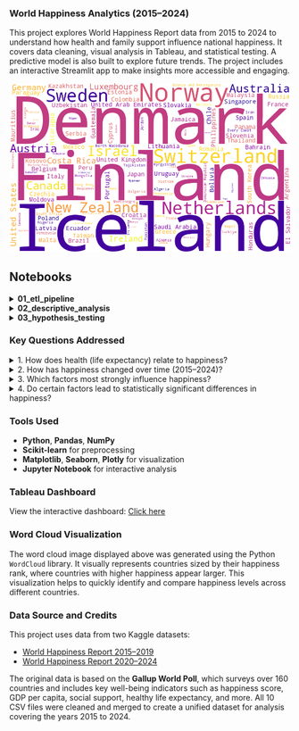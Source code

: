 ### World Happiness Analytics (2015–2024)

This project explores World Happiness Report data from 2015 to 2024 to understand how health and family support influence national happiness. It covers data cleaning, visual analysis in Tableau, and statistical testing. A predictive model is also built to explore future trends. The project includes an interactive Streamlit app to make insights more accessible and engaging.

![Happiness Word Cloud](data/images/happiness_wordcloud.png)

## Notebooks

<details>
  <summary><strong>01_etl_pipeline</strong></summary>

This notebook handles the extraction, transformation, and loading (ETL) of happiness report data from 2015 to 2024. It combines and cleans data across 10 years, ensuring consistency and completeness. A final dataset of 131 countries with complete records is created by dropping countries with missing data. Additional feature engineering is performed to prepare the data for further analysis.

</details>

<details>
  <summary><strong>02_descriptive_analysis</strong></summary>

This notebook provides an overview of global happiness trends using descriptive analysis techniques. It includes key visualizations such as scatter plots, area charts, heatmaps, and bar charts. These explore relationships between health, happiness, and other contributing factors. The analysis also highlights differences in happiness patterns across continents and over time.

</details>

<details>
  <summary><strong>03_hypothesis_testing</strong></summary>

This notebook tests specific hypotheses to determine which factors significantly affect happiness. Statistical tests include the Kruskal-Wallis and Mann-Whitney U tests. Variables like family support, life expectancy, generosity, and continent are analyzed. The results provide evidence-based insights into which factors show significant differences in happiness levels.

</details>

### Key Questions Addressed

<details>
<summary>1. How does health (life expectancy) relate to happiness?</summary>

There is a strong positive correlation between healthy life expectancy and happiness scores across countries from 2015 to 2024. Countries with higher life expectancy generally report higher happiness levels. European nations tend to show both high life expectancy and happiness, while many African countries fall into the lower ranges. This suggests that improving health outcomes could be an effective way to increase national well-being.

</details>

<details>
<summary>2. How has happiness changed over time (2015–2024)?</summary>

Nordic countries like Finland, Denmark, Norway, and Sweden consistently rank among the happiest globally with stable scores. Their resilience reflects strong social systems and quality of life, even during crises such as the COVID-19 pandemic. Conversely, countries like Afghanistan and many Sub-Saharan African nations remain at the lowest happiness levels. India’s happiness scores fluctuate but generally stay in the lower-middle range, indicating ongoing challenges.

</details>

<details>
<summary>3. Which factors most strongly influence happiness?</summary>

Family and social connections show the strongest positive correlation with happiness at 0.82, highlighting their importance. Economic prosperity (GDP per capita) closely follows with a correlation of 0.81. Healthy life expectancy is also a major contributor with a correlation of 0.79. Perceptions of corruption negatively impact happiness, while generosity has only a weak positive correlation.

</details>

<details>
<summary>4. Do certain factors lead to statistically significant differences in happiness?</summary>

Statistical tests reveal that family support and life expectancy affect happiness levels. These factors show clear differences in average happiness scores between groups. Generosity, despite being positively viewed, does not have a significant statistical impact on happiness. This underscores the key role of social and health factors in well-being.

</details>

### Tools Used

- **Python**, **Pandas**, **NumPy**
- **Scikit-learn** for preprocessing
- **Matplotlib**, **Seaborn**, **Plotly** for visualization
- **Jupyter Notebook** for interactive analysis

### Tableau Dashboard

View the interactive dashboard: [Click here](https://public.tableau.com/app/profile/angel.jayakumar/viz/Book2_17521895743850/Whatmakenationshappy)

### Word Cloud Visualization

The word cloud image displayed above was generated using the Python `WordCloud` library. It visually represents countries sized by their happiness rank, where countries with higher happiness appear larger. This visualization helps to quickly identify and compare happiness levels across different countries.

### Data Source and Credits

This project uses data from two Kaggle datasets:

- [World Happiness Report 2015–2019](https://www.kaggle.com/datasets/unsdsn/world-happiness?select=2019.csv)
- [World Happiness Report 2020–2024](https://www.kaggle.com/datasets/samithsachidanandan/world-happiness-report-2020-2024)

The original data is based on the **Gallup World Poll**, which surveys over 160 countries and includes key well-being indicators such as happiness score, GDP per capita, social support, healthy life expectancy, and more. All 10 CSV files were cleaned and merged to create a unified dataset for analysis covering the years 2015 to 2024.
